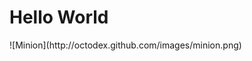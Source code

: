 <html>
<head>
<title>Hi</title>
</head>
<body>
<h1>Hello World</h1>
  ![Minion](http://octodex.github.com/images/minion.png)
</body>
</html>
